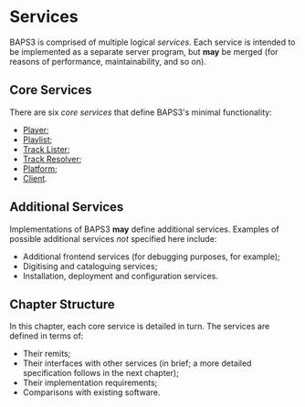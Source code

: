 # Services

BAPS3 is comprised of multiple logical _services_.  Each service is intended to
be implemented as a separate server program, but __may__ be merged (for
reasons of performance, maintainability, and so on).

## Core Services

There are six _core services_ that define BAPS3's minimal functionality:

* [Player](player.md);
* [Playlist](playlist.md);
* [Track Lister](tracklister.md);
* [Track Resolver](trackresolver.md);
* [Platform](platform.md);
* [Client](client.md).

## Additional Services

Implementations of BAPS3 __may__ define additional services.  Examples of
possible additional services _not_ specified here include:

* Additional frontend services (for debugging purposes, for example);
* Digitising and cataloguing services;
* Installation, deployment and configuration services.

## Chapter Structure

In this chapter, each core service is detailed in turn.  The services are
defined in terms of:

* Their remits;
* Their interfaces with other services (in brief; a more detailed specification
  follows in the next chapter);
* Their implementation requirements;
* Comparisons with existing software.
